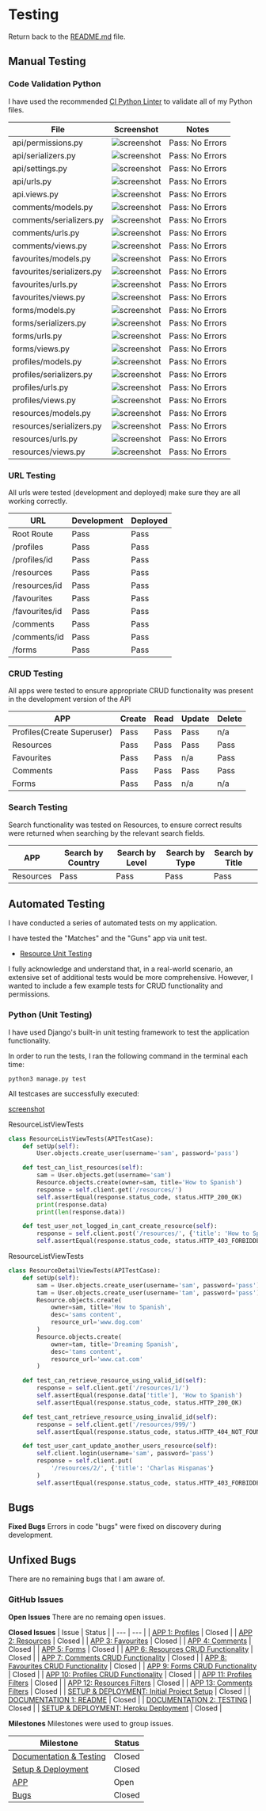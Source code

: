 # Testing
Return back to the [README.md](README.md) file.

## Manual Testing
### Code Validation Python
I have used the recommended [CI Python Linter](https://pep8ci.herokuapp.com) to validate all of my Python files.

| File | Screenshot | Notes |
| --- | --- | --- |
| api/permissions.py | ![screenshot](https://github.com/ogc1231/comprensible-spanish-api/blob/main/documentation/testing-assets/api_permissions.png) | Pass: No Errors |
| api/serializers.py | ![screenshot](https://github.com/ogc1231/comprensible-spanish-api/blob/main/documentation/testing-assets/api_serializers.png) | Pass: No Errors |
| api/settings.py | ![screenshot](https://github.com/ogc1231/comprensible-spanish-api/blob/main/documentation/testing-assets/api_settings.png) | Pass: No Errors |
| api/urls.py | ![screenshot](https://github.com/ogc1231/comprensible-spanish-api/blob/main/documentation/testing-assets/api_urls.png) | Pass: No Errors |
| api.views.py | ![screenshot](https://github.com/ogc1231/comprensible-spanish-api/blob/main/documentation/testing-assets/api_views.png) | Pass: No Errors |
| comments/models.py | ![screenshot](https://github.com/ogc1231/comprensible-spanish-api/blob/main/documentation/testing-assets/comments_model.png) | Pass: No Errors |
| comments/serializers.py | ![screenshot](https://github.com/ogc1231/comprensible-spanish-api/blob/main/documentation/testing-assets/comments_serializers.png) | Pass: No Errors |
| comments/urls.py | ![screenshot](https://github.com/ogc1231/comprensible-spanish-api/blob/main/documentation/testing-assets/comments_urls.png) | Pass: No Errors |
| comments/views.py | ![screenshot](https://github.com/ogc1231/comprensible-spanish-api/blob/main/documentation/testing-assets/comments_views.png) | Pass: No Errors |
| favourites/models.py | ![screenshot](https://github.com/ogc1231/comprensible-spanish-api/blob/main/documentation/testing-assets/favourites_models.png) | Pass: No Errors |
| favourites/serializers.py | ![screenshot](https://github.com/ogc1231/comprensible-spanish-api/blob/main/documentation/testing-assets/favourites_serializers.png) | Pass: No Errors |
| favourites/urls.py | ![screenshot](https://github.com/ogc1231/comprensible-spanish-api/blob/main/documentation/testing-assets/favourites_urls.png) | Pass: No Errors |
| favourites/views.py | ![screenshot](https://github.com/ogc1231/comprensible-spanish-api/blob/main/documentation/testing-assets/favourites_views.png) | Pass: No Errors |
| forms/models.py | ![screenshot](https://github.com/ogc1231/comprensible-spanish-api/blob/main/documentation/testing-assets/form_models.png) | Pass: No Errors |
| forms/serializers.py | ![screenshot](https://github.com/ogc1231/comprensible-spanish-api/blob/main/documentation/testing-assets/forms_serializer.png) | Pass: No Errors |
| forms/urls.py | ![screenshot](https://github.com/ogc1231/comprensible-spanish-api/blob/main/documentation/testing-assets/forms_urls.png) | Pass: No Errors |
| forms/views.py | ![screenshot](https://github.com/ogc1231/comprensible-spanish-api/blob/main/documentation/testing-assets/forms_views.png) | Pass: No Errors |
| profiles/models.py | ![screenshot](https://github.com/ogc1231/comprensible-spanish-api/blob/main/documentation/testing-assets/profiles_models.png) | Pass: No Errors |
| profiles/serializers.py | ![screenshot](https://github.com/ogc1231/comprensible-spanish-api/blob/main/documentation/testing-assets/profiles_serilaizer.png) | Pass: No Errors |
| profiles/urls.py | ![screenshot](https://github.com/ogc1231/comprensible-spanish-api/blob/main/documentation/testing-assets/profiles_urs.png) | Pass: No Errors |
| profiles/views.py | ![screenshot](https://github.com/ogc1231/comprensible-spanish-api/blob/main/documentation/testing-assets/profiles_views.png) | Pass: No Errors |
| resources/models.py | ![screenshot](https://github.com/ogc1231/comprensible-spanish-api/blob/main/documentation/testing-assets/resources_models.png) | Pass: No Errors |
| resources/serializers.py | ![screenshot](https://github.com/ogc1231/comprensible-spanish-api/blob/main/documentation/testing-assets/resources_serilizers.png) | Pass: No Errors |
| resources/urls.py | ![screenshot](https://github.com/ogc1231/comprensible-spanish-api/blob/main/documentation/testing-assets/resources_urls.png) | Pass: No Errors |
| resources/views.py | ![screenshot](https://github.com/ogc1231/comprensible-spanish-api/blob/main/documentation/testing-assets/resources_views.png) | Pass: No Errors |

### URL Testing
All urls were tested (development and deployed) make sure they are all working correctly.

| URL | Development | Deployed |
| --- | --- | --- |
| Root Route | Pass | Pass |
| /profiles | Pass | Pass |
| /profiles/id | Pass | Pass |
| /resources | Pass | Pass |
| /resources/id | Pass | Pass |
| /favourites | Pass | Pass |
| /favourites/id | Pass | Pass |
| /comments | Pass | Pass |
| /comments/id | Pass | Pass |
| /forms| Pass | Pass |

### CRUD Testing
All apps were tested to ensure appropriate CRUD functionality was present in the development version of the API

| APP | Create | Read | Update | Delete |
| --- | --- | --- | --- | --- |
| Profiles(Create Superuser) | Pass | Pass | Pass | n/a |
| Resources | Pass | Pass | Pass | Pass |
| Favourites | Pass | Pass | n/a | Pass |
| Comments | Pass | Pass | Pass | Pass |
| Forms | Pass | Pass | n/a | n/a |

### Search Testing
Search functionality was tested on Resources, to ensure correct results were returned when searching by the relevant search fields.

| APP | Search by Country | Search by Level | Search by Type | Search by Title |
| --- | --- | --- | --- | --- |
| Resources | Pass | Pass | Pass | Pass |

## Automated Testing
I have conducted a series of automated tests on my application.

I have tested the "Matches" and the "Guns" app via unit test.
- [Resource Unit Testing](/resources/tests.py)

I fully acknowledge and understand that, in a real-world scenario, an extensive set of additional tests would be more comprehensive. However, I wanted to include a few example tests for CRUD functionality and permissions.

### Python (Unit Testing)

I have used Django's built-in unit testing framework to test the application functionality.

In order to run the tests, I ran the following command in the terminal each time:

`python3 manage.py test`

All testcases are successfully executed:

[screenshot](docs/testing/unit_matches_guns.png)

ResourceListViewTests
```python
class ResourceListViewTests(APITestCase):
    def setUp(self):
        User.objects.create_user(username='sam', password='pass')

    def test_can_list_resources(self):
        sam = User.objects.get(username='sam')
        Resource.objects.create(owner=sam, title='How to Spanish')
        response = self.client.get('/resources/')
        self.assertEqual(response.status_code, status.HTTP_200_OK)
        print(response.data)
        print(len(response.data))

    def test_user_not_logged_in_cant_create_resource(self):
        response = self.client.post('/resources/', {'title': 'How to Spanish'})
        self.assertEqual(response.status_code, status.HTTP_403_FORBIDDEN)
```

ResourceListViewTests
```Python
class ResourceDetailViewTests(APITestCase):
    def setUp(self):
        sam = User.objects.create_user(username='sam', password='pass')
        tam = User.objects.create_user(username='tam', password='pass')
        Resource.objects.create(
            owner=sam, title='How to Spanish',
            desc='sams content',
            resource_url='www.dog.com'
        )
        Resource.objects.create(
            owner=tam, title='Dreaming Spanish',
            desc='tams content',
            resource_url='www.cat.com'
        )

    def test_can_retrieve_resource_using_valid_id(self):
        response = self.client.get('/resources/1/')
        self.assertEqual(response.data['title'], 'How to Spanish')
        self.assertEqual(response.status_code, status.HTTP_200_OK)

    def test_cant_retrieve_resource_using_invalid_id(self):
        response = self.client.get('/resources/999/')
        self.assertEqual(response.status_code, status.HTTP_404_NOT_FOUND)

    def test_user_cant_update_another_users_resource(self):
        self.client.login(username='sam', password='pass')
        response = self.client.put(
            '/resources/2/', {'title': 'Charlas Hispanas'}
        )
        self.assertEqual(response.status_code, status.HTTP_403_FORBIDDEN)
```

## Bugs
**Fixed Bugs**
Errors in code "bugs" were fixed on discovery during development.

## Unfixed Bugs

There are no remaining bugs that I am aware of.

### GitHub **Issues**
**Open Issues**
There are no remaing open issues.

**Closed Issues**
| Issue | Status |
| --- | --- |
| [APP 1: Profiles](https://github.com/ogc1231/comprensible-spanish-api/issues/1) | Closed |
| [APP 2: Resources](https://github.com/ogc1231/comprensible-spanish-api/issues/2) | Closed |
| [APP 3: Favourites](https://github.com/ogc1231/comprensible-spanish-api/issues/3) | Closed |
| [APP 4: Comments](https://github.com/ogc1231/comprensible-spanish-api/issues/4) | Closed |
| [APP 5: Forms](https://github.com/ogc1231/comprensible-spanish-api/issues/5) | Closed |
| [APP 6: Resources CRUD Functionality](https://github.com/ogc1231/comprensible-spanish-api/issues/9) | Closed |
| [APP 7: Comments CRUD Functionality](https://github.com/ogc1231/comprensible-spanish-api/issues/10) | Closed |
| [APP 8: Favourites CRUD Functionality](https://github.com/ogc1231/comprensible-spanish-api/issues/11) | Closed |
| [APP 9: Forms CRUD Functionality](https://github.com/ogc1231/comprensible-spanish-api/issues/13) | Closed |
| [APP 10: Profiles CRUD Functionality](https://github.com/ogc1231/comprensible-spanish-api/issues/14) | Closed |
| [APP 11: Profiles Filters](https://github.com/ogc1231/comprensible-spanish-api/issues/15) | Closed |
| [APP 12: Resources Filters](https://github.com/ogc1231/comprensible-spanish-api/issues/16) | Closed |
| [APP 13: Comments Filters](https://github.com/ogc1231/comprensible-spanish-api/issues/17) | Closed |
| [SETUP & DEPLOYMENT: Initial Project Setup](https://github.com/ogc1231/comprensible-spanish-api/issues/6) | Closed |
| [DOCUMENTATION 1: README](https://github.com/ogc1231/comprensible-spanish-api/issues/7) | Closed |
| [DOCUMENTATION 2: TESTING](https://github.com/ogc1231/comprensible-spanish-api/issues/8) | Closed |
| [SETUP & DEPLOYMENT: Heroku Deployment](https://github.com/ogc1231/comprensible-spanish-api/issues/12) | Closed |

**Milestones**
Milestones were used to group issues.

| Milestone | Status |
| --- | --- |
| [Documentation & Testing](https://github.com/ogc1231/comprensible-spanish-api/milestone/1) | Closed |
| [Setup & Deployment](https://github.com/ogc1231/comprensible-spanish-api/milestone/2) | Closed |
| [APP](https://github.com/ogc1231/comprensible-spanish-api/milestone/3) | Open |
| [Bugs](https://github.com/ogc1231/comprensible-spanish-api/milestone/6) | Closed |
